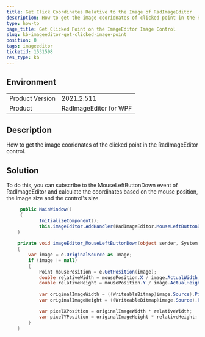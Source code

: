```yaml
---
title: Get Click Coordinates Relative to the Image of RadImageEditor
description: How to get the image cooridnates of clicked point in the RadImageEditor control.
type: how-to
page_title: Get Clicked Point on the ImageEditor Image Control
slug: kb-imageeditor-get-clicked-image-point
position: 0
tags: imageeditor
ticketid: 1531598
res_type: kb
---
```


## Environment

<table>
	<tbody>
		<tr>
			<td>Product Version</td>
			<td>2021.2.511</td>
		</tr>
		<tr>
			<td>Product</td>
			<td>RadImageEditor for WPF</td>
		</tr>
	</tbody>
</table>

## Description

How to get the image cooridnates of the clicked point in the RadImageEditor control.

## Solution

To do this, you can subscribe to the MouseLeftButtonDown event of RadImageEditor and calculate the coordinates based on the mouse position, the image size and the control's size.


```C#
	 public MainWindow()
	 {
     		InitializeComponent();
     		this.imageEditor.AddHandler(RadImageEditor.MouseLeftButtonDownEvent, new MouseButtonEventHandler(imageEditor_MouseLeftButtonDown), true);
 	}
  
	private void imageEditor_MouseLeftButtonDown(object sender, System.Windows.Input.MouseButtonEventArgs e)
	{
		var image = e.OriginalSource as Image;
		if (image != null)
		{
			Point mousePosition = e.GetPosition(image);
			double relativeWidth = mousePosition.X / image.ActualWidth;
			double relativeHeight = mousePosition.Y / image.ActualHeight;
			
			var originalImageWidth = ((WriteableBitmap)image.Source).PixelWidth;
			var originalImageHeight = ((WriteableBitmap)image.Source).PixelHeight;

			var pixelXPosition = originalImageWidth * relativeWidth;
			var pixelYPosition = originalImageHeight * relativeHeight;
		}
	}
```

